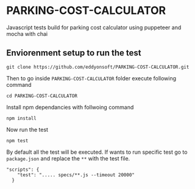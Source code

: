 # PARKING-COST-CALCULATOR
Javascript tests build for parking cost calculator using puppeteer and mocha with chai

## Enviorenment setup to run the test
``` 
git clone https://github.com/eddyonsoft/PARKING-COST-CALCULATOR.git
``` 
Then to go inside ```PARKING-COST-CALCULATOR``` folder execute following command
``` 
cd PARKING-COST-CALCULATOR
``` 
Install npm dependancies with follwoing command
``` 
npm install
``` 
Now run the test
``` 
npm test
```
By default all the test will be executed. If wants to run specific test go to ```package.json```
and replace the ```**``` with the test file.
``` 
"scripts": {
    "test": "..... specs/**.js --timeout 20000"
  }
```
